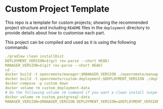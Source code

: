 # Custom Project Template
This repo is a template for custom projects; showing the recommended project structure and including `README` files in the `deployment` directory to provide details about how to customise each part.

This project can be compiled and used as it is using the following commands:

```yml
./gradlew clean installDist
DEPLOYMENT_VERSION=$(git rev-parse --short HEAD)
MANAGER_VERSION=$(git rev-parse --short HEAD)
cd ..
docker build -t openremote/manager:$MANAGER_VERSION ./openremote/manager/build/install/manager/
docker build -t openremote/custom-deployment:$DEPLOYMENT_VERSION ./deployment/build/
docker-compose -p custom down
docker volume rm custom_deployment-data
# Do the following volume rm command if you want a clean install (wipe all existing data)
docker volume rm custom_postgresql-data
MANAGER_VERSION=$MANAGER_VERSION DEPLOYMENT_VERSION=$DEPLOYMENT_VERSION EMAIL=admin@noreply.com PASSWORD=secret DEPLOYMENT_HOST=localhost docker-compose -p custom up -d
```
